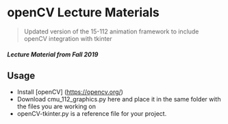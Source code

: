 # openCV Lecture Materials

> Updated version of the 15-112 animation framework to include openCV integration with tkinter
##### Lecture Material from Fall 2019

## Usage
- Install [openCV] (https://opencv.org/)
- Download cmu_112_graphics.py here and place it in the same folder with the files you are working on
- openCV-tkinter.py is a reference file for your project.
